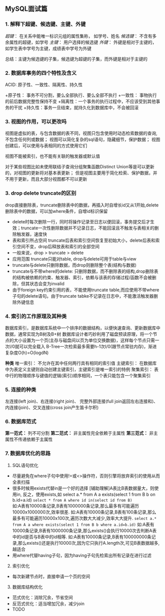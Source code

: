 ## MySQL面试篇

### 1. 解释下超键、候选键、主键、外键

*超键*： 在关系中能唯一标识元组的属性集称， 如学号、姓名
*候选键*： 不含有多余属性的超键，如学号
*主键*： 用户选择的候选键
*外键*： 外键是相对于主键的，如学生表中学号为主键，成绩表中学号为外键

总结：主键为候选键的子集，候选键为超键的子集，而外键是相对于主键的

### 2. 数据库事务的四个特性及含义

ACID: 原子性、一致性、隔离性、持久性

+原子性： 事务不可分割，要么全部执行、要么全部不执行
+一致性： 事物执行的前后数据完整性保持不变
+隔离性：一个事务的执行过程中，不应该受到其他事务的干扰
+持久性：事务一旦结束，就持久化到数据库中，不会被回滚

### 3. 视图的作用，可以更改吗

视图是虚拟的表，与包含数据的表不同，视图只包含使用时动态检索数据的查询,不包含任何列或数据；
视图可以简化复杂的sql语句，隐藏细节，保护数据；
视图创建后，可以使用与表相同的方式使用它们

视图不能被索引，也不能有关联的触发器或默认值

对于某些视图比如未使用联结子查询分组聚集函数Distinct Union等是可以更新的，对视图的更新将对基本表更新；
但是视图主要用于简化检索、保护数据，并不用于更新，而且大部分视图都不可以更新


### 3. drop delete truncate的区别

drop直接删除表，truncate删除表中的数据，再插入时自增长id又从1开始,delete删除表中的数据，可以加where条件，自增id标识保留

+ delete时每次删除一行，同时将操作记录至日志以便回滚，事务提交后才生效；truncate一次性删除数据并不记录日志，不能回滚且不触发与表相关的删除触发器，速度快
+ 表和索引所占空间 truncate后表和索引空间恢复至初始大小，delete后表和索引空间不变，drop后释放表和索引的全部空间
+ 一般来说，drop > truncate > delete
+ 应用范围 truncate只能对table, drop与delete可用于table与view
+ truncate与delete只删除数据，而drop则删除整个表(结构与数据)
+ truncate与不带where的delete: 只删除数据，而不删除表的结构,drop删除表的结构被依赖的约束、触发器、索引，依赖与该表的存储过程/函数不会被删除，但其状态会变为invalid
+ 由于foreign key约束引用的表，不能使用truncate table,而应使用不带where子句的delete语句。由于truncate tabke不记录在日志中，不能激活触发器删除外键信息


### 4. 索引的工作原理及其种类

数据库索引，是数据库系统中一个排序的数据结构，以便快速查询、更新数据库中数据，通常实现为B树及B+树
数据库设计者巧妙利用了磁盘预读原理，将一个节点的大小设置为一个页(主存与磁盘间以页为单位交换数据)，这样每个节点只需一次I/0就可以完全载入
B-Tree一次检索最多需要h-1次I/0(跟节点常驻内存)，渐进复杂度O(h)=O(logdN)

**种类** 
唯一索引： 不允许在其中任何两行具有相同的索引值
主键索引： 在数据库中为表定义主键则自动创建主键索引，主键索引是唯一索引的特例
聚集索引： 表中行的物理顺序与键值的逻辑(索引)顺序相同，一个表只能包含一个聚集索引


### 5. 连接的种类

左连接(left join)、右连接(right join)、 完整外部连接(full join返回左右连接和)、内连接(join)、交叉连接(cross join产生笛卡尔积)


### 6. 数据库范式

**第一范式：** 列不可分割
**第二范式：** 非主属性完全依赖于主属性
**第三范式：** 非主属性不传递依赖于主属性


### 7. 数据库优化的思路

1. SQL语句优化
+ 尽量避免在where子句中使用!=或<>操作符，否则引擎将放弃索引的使用从而全表扫描
+ 很多时候用exists代替in是一个好的选择
  [辅助理解]A表比B表数据量大，则使用in, 反之，使用exists,如 select a.* from A a exists(select 1 from B b on b.id=a.id)
  `select * from A where id in(select id from B)`	
	如:A表有10000条记录,B表有1000000条记录,那么最多有可能遍历10000x1000000次,效率很差.
	如:A表有10000条记录,B表有100条记录,那么最多有可能遍历10000x100次,遍历次数大大减少,效率大大提升.
  `select a.* from A a where exists(select 1 from B b where a.id=b.id)`
	如:A表有10000条记录,B表有1000000条记录,那么exists()会执行10000次去判断A表中的id是否与B表中的id相等.
	如:A表有10000条记录,B表有100000000条记录,那么exists()还是执行10000次,因为它只执行A.length次,可见B表数据越多,越适合
+ 用where代替having子句，因为having子句先检索出所有记录在进行过滤
2. 索引优化
+ 每次新建节点时，直接申请一个页的空间
3. 数据库结构优化
+ 范式优化：消除冗余，节省空间
+ 反范式优化：适当增加冗余，减少join
+ TODO



















